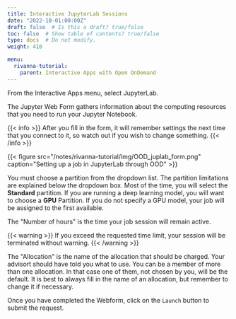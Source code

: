```yaml
---
title: Interactive JupyterLab Sessions 
date: "2022-10-01:00:00Z"
draft: false  # Is this a draft? true/false
toc: false  # Show table of contents? true/false
type: docs  # Do not modify.
weight: 410

menu:
  rivanna-tutorial:
    parent: Interactive Apps with Open OnDemand
---
```


From the Interactive Apps menu, select JupyterLab.

The Jupyter Web Form gathers information about the computing resources that you need to run your Jupyter Notebook.

{{< info >}}
After you fill in the form, it will remember settings the next time that you connect to it, so watch out if you wish to change something.
{{< /info >}}

{{< figure src="/notes/rivanna-tutorial/img/OOD_juplab_form.png" caption="Setting up a job in JupyterLab through OOD" >}}

You must choose a partition from the dropdown list. The partition limitations are explained below the dropdown box. Most of the time, you will select the __Standard__ partition.  If you are running a deep learning model, you will want to choose a __GPU__ Partition. If you do not specify a GPU model, your job will be assigned to the first available.

The "Number of hours" is the time your job session will remain active.  

{{< warning >}}
If you exceed the requested time limit, your session will be terminated without warning.
{{< /warning >}}

The "Allocation" is the name of the allocation that should be charged.  Your advisort should have told you what to use.  You can be a member of more than one allocation.  In that case one of them, not chosen by you, will be the default.  It is best to always fill in the name of an allocation, but remember to change it if necessary.

Once you have completed the Webform, click on the `Launch` button to submit the request.
